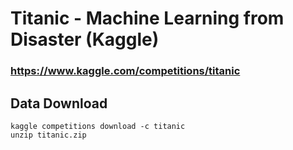 # Titanic - Machine Learning from Disaster (Kaggle)
### https://www.kaggle.com/competitions/titanic

## Data Download
```
kaggle competitions download -c titanic
unzip titanic.zip
```
